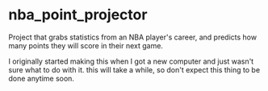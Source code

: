# nba_point_projector
Project that grabs statistics from an NBA player's career, and predicts how many points they will score in their next game.



I originally started making this when I got a new computer and just wasn't sure what to do with it.
this will take a while, so don't expect this thing to be done anytime soon.
